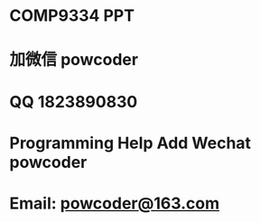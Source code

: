 # COMP9334 PPT
# 加微信 powcoder

# QQ 1823890830

# Programming Help Add Wechat powcoder

# Email: powcoder@163.com

